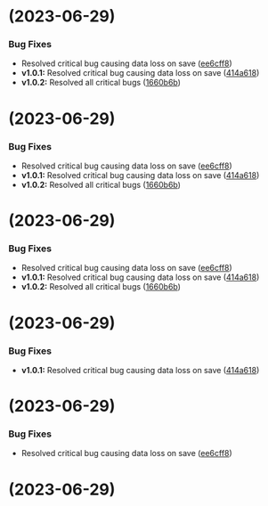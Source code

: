 #  (2023-06-29)


### Bug Fixes

* Resolved critical bug causing data loss on save ([ee6cff8](https://github.com/sudha50/sample-release/commit/ee6cff8e111df0821d305b7da806a9db92ca8ef5))
* **v1.0.1:** Resolved critical bug causing data loss on save ([414a618](https://github.com/sudha50/sample-release/commit/414a61806a158e87ea5c8f9dfcae9a80644dcb0c))
* **v1.0.2:** Resolved all critical bugs ([1660b6b](https://github.com/sudha50/sample-release/commit/1660b6b52b82226716f217000fad7926ca016f56))



#  (2023-06-29)


### Bug Fixes

* Resolved critical bug causing data loss on save ([ee6cff8](https://github.com/sudha50/sample-release/commit/ee6cff8e111df0821d305b7da806a9db92ca8ef5))
* **v1.0.1:** Resolved critical bug causing data loss on save ([414a618](https://github.com/sudha50/sample-release/commit/414a61806a158e87ea5c8f9dfcae9a80644dcb0c))
* **v1.0.2:** Resolved all critical bugs ([1660b6b](https://github.com/sudha50/sample-release/commit/1660b6b52b82226716f217000fad7926ca016f56))



#  (2023-06-29)


### Bug Fixes

* Resolved critical bug causing data loss on save ([ee6cff8](https://github.com/sudha50/sample-release/commit/ee6cff8e111df0821d305b7da806a9db92ca8ef5))
* **v1.0.1:** Resolved critical bug causing data loss on save ([414a618](https://github.com/sudha50/sample-release/commit/414a61806a158e87ea5c8f9dfcae9a80644dcb0c))
* **v1.0.2:** Resolved all critical bugs ([1660b6b](https://github.com/sudha50/sample-release/commit/1660b6b52b82226716f217000fad7926ca016f56))



# (2023-06-29)

### Bug Fixes

* **v1.0.1:** Resolved critical bug causing data loss on save ([414a618](https://github.com/sudha50/sample-release/commit/414a61806a158e87ea5c8f9dfcae9a80644dcb0c))

# (2023-06-29)

### Bug Fixes

* Resolved critical bug causing data loss on save ([ee6cff8](https://github.com/sudha50/sample-release/commit/ee6cff8e111df0821d305b7da806a9db92ca8ef5))

# (2023-06-29)

